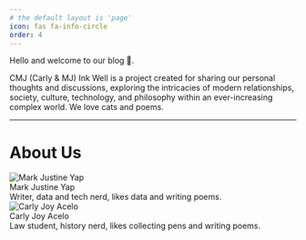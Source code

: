 ```yaml
---
# the default layout is 'page'
icon: fas fa-info-circle
order: 4
---
```

  <div class="about-us-description">
    <p> Hello and welcome to our blog 👋. </p>
    
  <p> CMJ (Carly & MJ) Ink Well is a project created for sharing our personal thoughts and discussions, exploring the intricacies of modern relationships, society, culture, technology, and philosophy within an ever-increasing complex world. We love cats and poems.</p>

  </div>

---

# About Us

  <div class="card-container">
    <div class="about-card">
      <img src= "https://scontent-mnl1-2.xx.fbcdn.net/v/t1.6435-9/30715709_2079368962342167_5374821515592204288_n.jpg?_nc_cat=106&ccb=1-7&_nc_sid=be3454&_nc_eui2=AeEFt39AfM1Hbprkaoh2yh_RG9udDfx0Nm8b250N_HQ2b1Na4mksZ_zKuVdkPq2FBdg1KWOK_sGiWFBb6IfroR62&_nc_ohc=TUMst1z66OAAX-nDvlC&_nc_ht=scontent-mnl1-2.xx&oh=00_AfBja8f5Aa9eaGlmC7jdgyzlRcsQoffM2UrWrdm22sUQ6A&oe=65671CCF" alt="Mark Justine Yap">
      <div class="name">Mark Justine Yap</div>
      <div class="description">Writer, data and tech nerd, likes data and writing poems.
      </div>
 <div class="social-links">
    <a class="social-link" href=""></a>
    <a class="social-link" href=""></a>
  </div>
    </div>

  <div class="card-container">
    <div class="about-card">
      <img src="https://i.pinimg.com/474x/bf/27/51/bf2751c06874d480e42fc3298194f4c8.jpg" alt="Carly Joy Acelo">
      <div class="name">Carly Joy Acelo</div>
      <div class="description">Law student, history nerd, likes collecting pens and writing poems.</div>
</div>
